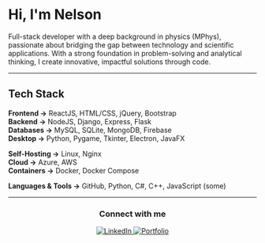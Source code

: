# Hi, I'm Nelson 

Full-stack developer with a deep background in physics (MPhys), passionate about bridging the gap between technology and scientific applications. With a strong foundation in problem-solving and analytical thinking, I create innovative, impactful solutions through code.

---

## Tech Stack

**Frontend →** ReactJS, HTML/CSS, jQuery, Bootstrap  
**Backend →** NodeJS, Django, Express, Flask  
**Databases →** MySQL, SQLite, MongoDB, Firebase  
**Desktop →** Python, Pygame, Tkinter, Electron, JavaFX  

**Self-Hosting →** Linux, Nginx  
**Cloud →** Azure, AWS  
**Containers →** Docker, Docker Compose  

**Languages & Tools →** GitHub, Python, C#, C++, JavaScript (some)

---

<h3 align="center"> Connect with me</h3>  

<p align="center">
  <a href="https://www.linkedin.com/in/nelsonrebelo210502/" target="_blank">
    <img src="https://img.shields.io/badge/LinkedIn-0A66C2?style=for-the-badge&logo=linkedin&logoColor=white" alt="LinkedIn"/>
  </a>
  <a href="https://nylsonnn.github.io" target="_blank">
    <img src="https://img.shields.io/badge/Portfolio-Website-blue?style=for-the-badge&logo=google-chrome&logoColor=white" alt="Portfolio"/>
  </a>
</p>


